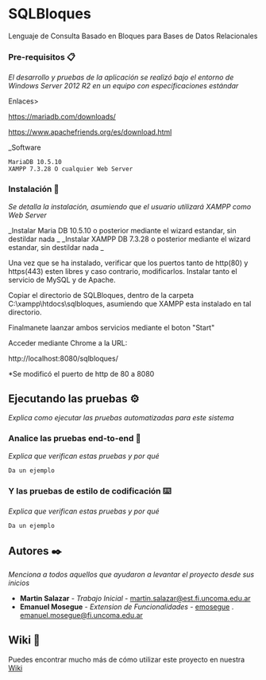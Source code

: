 # SQLBloques
Lenguaje de Consulta Basado en Bloques para Bases de Datos Relacionales

### Pre-requisitos 📋

_El desarrollo y pruebas de la aplicación se realizó bajo el entorno de Windows Server 2012 R2 en un equipo con especificaciones estándar_

Enlaces>

<https://mariadb.com/downloads/>

<https://www.apachefriends.org/es/download.html>


_Software
```
MariaDB 10.5.10 
XAMPP 7.3.28 O cualquier Web Server
```

### Instalación 🔧

_Se detalla la instalación, asumiendo que el usuario utilizará XAMPP como Web Server_

_Instalar Maria DB 10.5.10 o posterior mediante el wizard estandar, sin destildar nada _
_Instalar XAMPP DB 7.3.28 o posterior mediante el wizard estandar, sin destildar nada _

Una vez que se ha instalado, verificar que los puertos tanto de http(80) y https(443) esten libres y caso contrario, modificarlos. Instalar tanto el servicio de MySQL y de Apache.

Copiar el directorio de SQLBloques, dentro de la carpeta C:\xampp\htdocs\sqlbloques, asumiendo que XAMPP esta instalado en tal directorio.

Finalmanete laanzar ambos servicios mediante el boton "Start"

Acceder mediante Chrome a la URL: 

http://localhost:8080/sqlbloques/

*Se modificó el puerto de http de 80 a 8080

## Ejecutando las pruebas ⚙️

_Explica como ejecutar las pruebas automatizadas para este sistema_

### Analice las pruebas end-to-end 🔩

_Explica que verifican estas pruebas y por qué_

```
Da un ejemplo
```

### Y las pruebas de estilo de codificación ⌨️

_Explica que verifican estas pruebas y por qué_

```
Da un ejemplo
```



## Autores ✒️

_Menciona a todos aquellos que ayudaron a levantar el proyecto desde sus inicios_

* **Martin Salazar** - *Trabajo Inicial* - <martin.salazar@est.fi.uncoma.edu.ar>
* **Emanuel Mosegue** - *Extension de Funcionalidades* - [emosegue](https://github.com/villanuevand) . <emanuel.mosegue@fi.uncoma.edu.ar>

## Wiki 📖

Puedes encontrar mucho más de cómo utilizar este proyecto en nuestra [Wiki](https://github.com/emosegue/SQLBloques/wiki)

